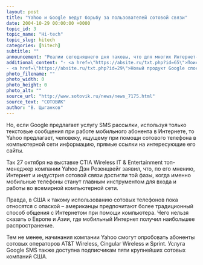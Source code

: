 ```yaml
---
layout: post
title: "Yahoo и Google ведут борьбу за пользователей сотовой связи"
date: 2004-10-29 00:00:00 +0000
topic_id: 3
topic_name: "Hi-tech"
topic_slug: hitech
categories: [hitech]
subtitle: ""
announcement: "Реалии сегодняшнего дня таковы, что для многих Интернет-провайдеров предоставление услуг по мобильному доступу во всемирную компьютерную сеть становится очень прибыльным бизнесом. Так, например, два гиганта виртуального пространства компании Yahoo и Google сейчас стараются всеми силами привлечь пользователей сотовой связи к использованию своих сервисов."
additional_content: "- <a href=\"https://absite.ru/txt.php?id=65\">Поиск Yahoo встроят в Acrobat Reader</a>
- <a href=\"https://absite.ru/txt.php?id=29\">Новый продукт Google способствует утечке данных</a>"
photo_filename: ""
photo_width: 0
photo_height: 0
photo_alt: ""
source_url: "http://www.sotovik.ru/news/news_7175.html"
source_text: "СОТОВИК"
author: "В. Цыганков"
---
```

Но, если Google предлагает услугу SMS рассылки, используя только текстовые сообщения при работе мобильного абонента в Интернете, то Yahoo предлагает, человеку, ищущему при помощи сотового телефона в компьютерной сети информацию, прямые ссылки на интересующие его сайты.

Так 27 октября на выставке CTIA Wireless IT & Entertainment топ-менеджер компании Yahoo Дэн Розенцвейг заявил, что, по его мнению, Интернет и индустрия сотовой связи достигли той фазы, когда именно мобильные телефоны станут главным инструментом для входа и работы во всемирной компьютерной сети.

Правда, в США к такому использованию сотовых телефонов пока относятся с опаской – американцы предпочитают более традиционный способ общения с Интернетом при помощи компьютера. Чего нельзя сказать о Европе и Азии, где мобильный Интернет получил наибольшее распространение.

Тем не менее, начинания компании Yahoo смогут опробовать абоненты сотовых операторов AT&T Wireless, Cingular Wireless и Sprint. Услуга Google SMS также доступна подписчикам пяти крупнейших сотовых компаний США.
